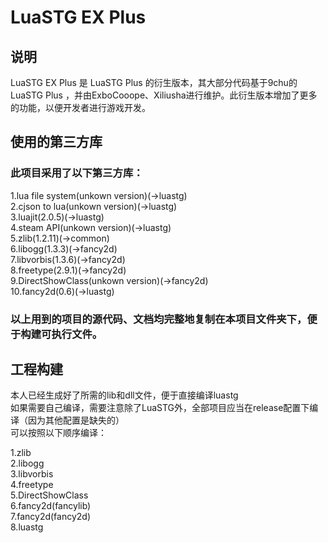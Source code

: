 # LuaSTG EX Plus  

## 说明  

LuaSTG EX Plus 是 LuaSTG Plus 的衍生版本，其大部分代码基于9chu的 LuaSTG Plus ，并由ExboCooope、Xiliusha进行维护。此衍生版本增加了更多的功能，以便开发者进行游戏开发。  

## 使用的第三方库  

### 此项目采用了以下第三方库：  

1.lua file system(unkown version)(->luastg)  
2.cjson to lua(unkown version)(->luastg)  
3.luajit(2.0.5)(->luastg)  
4.steam API(unkown version)(->luastg)  
5.zlib(1.2.11)(->common)  
6.libogg(1.3.3)(->fancy2d)  
7.libvorbis(1.3.6)(->fancy2d)  
8.freetype(2.9.1)(->fancy2d)  
9.DirectShowClass(unkown version)(->fancy2d)  
10.fancy2d(0.6)(->luastg)  

### 以上用到的项目的源代码、文档均完整地复制在本项目文件夹下，便于构建可执行文件。  

## 工程构建  

本人已经生成好了所需的lib和dll文件，便于直接编译luastg  
如果需要自己编译，需要注意除了LuaSTG外，全部项目应当在release配置下编译（因为其他配置是缺失的）  
可以按照以下顺序编译：  

1.zlib  
2.libogg  
3.libvorbis  
4.freetype  
5.DirectShowClass  
6.fancy2d(fancylib)  
7.fancy2d(fancy2d)  
8.luastg  
